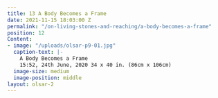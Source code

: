 ```yaml
---
title: 13 A Body Becomes a Frame
date: 2021-11-15 18:03:00 Z
permalink: "/on-living-stones-and-reaching/a-body-becomes-a-frame"
position: 12
Content:
- image: "/uploads/olsar-p9-01.jpg"
  caption-text: |-
    A Body Becomes a Frame
    15:52, 24th June, 2020 34 x 40 in. (86cm x 106cm)
  image-size: medium
  image-position: middle
layout: olsar-2
---
```


